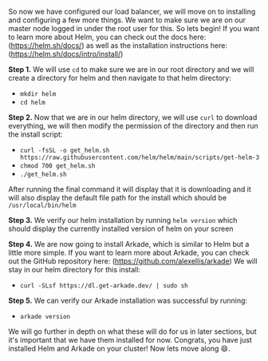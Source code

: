 So now we have configured our load balancer, we will move on to installing and configuring a few more things.  We want to make sure we are on our master node logged in under the root user for this.  So lets begin!  If you want to learn more about Helm, you can check out the docs here: (https://helm.sh/docs/) as well as the installation instructions here: (https://helm.sh/docs/intro/install/)

**Step 1.** We will use ``cd`` to make sure we are in our root directory and we will create a directory for helm and then navigate to that helm directory:

- ``mkdir helm``
- ``cd helm``

**Step 2.** Now that we are in our helm directory, we will use ``curl`` to download everything, we will then modify the permission of the directory and then run the install script:

- ``curl -fsSL -o get_helm.sh https://raw.githubusercontent.com/helm/helm/main/scripts/get-helm-3``
- ``chmod 700 get_helm.sh``
- ``./get_helm.sh``

After running the final command it will display that it is downloading and it will also display the default file path for the install which should be ``/usr/local/bin/helm``

**Step 3.** We verify our helm installation by running ``helm version`` which should display the currently installed version of helm on your screen

**Step 4.** We are now going to install Arkade, which is similar to Helm but a little more simple.  If you want to learn more about Arkade, you can check out the GitHub repository here: (https://github.com/alexellis/arkade)  We will stay in our helm directory for this install:

- ``curl -SLsf https://dl.get-arkade.dev/ | sudo sh``

**Step 5.** We can verify our Arkade installation was successful by running: 

- ``arkade version``

We will go further in depth on what these will do for us in later sections, but it's important that we have them installed for now.  Congrats, you have just installed Helm and Arkade on your cluster!  Now lets move along :smile:.
